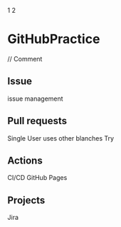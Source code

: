 1
2
# GitHubPractice
// Comment
## Issue
issue management

## Pull requests
Single User uses other blanches
Try

## Actions
CI/CD
GitHub Pages

## Projects
Jira
